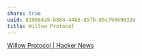 ```yaml
---
share: true
uuid: 819604a5-b804-44b5-85fb-85c79469032e
title: Willow Protocol
---
```

[Willow Protocol | Hacker News](https://news.ycombinator.com/item?id=39026791)